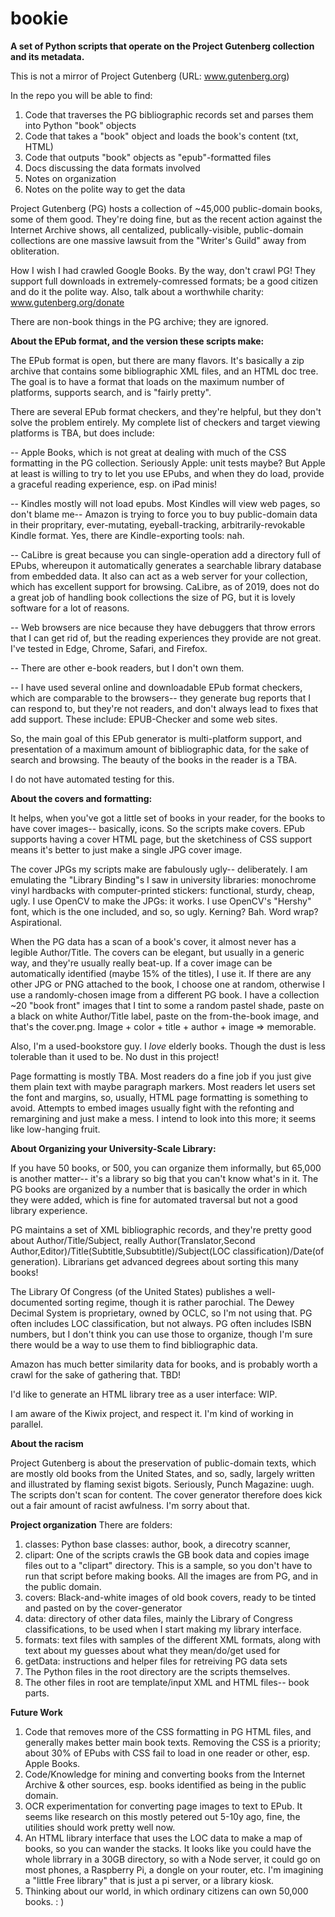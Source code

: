 # bookie

<b>A set of Python scripts that operate on the Project Gutenberg collection and its metadata. </b>

This is not a mirror of Project Gutenberg (URL: www.gutenberg.org)

In the repo you will be able to find: 
1) Code that traverses the PG bibliographic records set and parses them into Python "book" objects
2) Code that takes a "book" object and loads the book's content (txt, HTML)
3) Code that outputs "book" objects as "epub"-formatted files
4) Docs discussing the data formats involved
5) Notes on organization
6) Notes on the polite way to get the data

Project Gutenberg (PG) hosts a collection of ~45,000 public-domain books, some of them good. They're doing fine, but as the recent action against the Internet Archive shows, all centalized, publically-visible, public-domain collections are one massive lawsuit from the "Writer's Guild" away from obliteration. 

How I wish I had crawled Google Books. By the way, don't crawl PG! They support full downloads in extremely-comressed formats; be a good citizen and do it the polite way. Also, talk about a worthwhile charity: www.gutenberg.org/donate 

There are non-book things in the PG archive; they are ignored. 

<b>About the EPub format, and the version these scripts make: </b>

The EPub format is open, but there are many flavors. It's basically a zip archive that contains some bibliographic XML files, and an HTML doc tree. The goal is to have a format that loads on the maximum number of platforms, supports search, and is "fairly pretty".

There are several EPub format checkers, and they're helpful, but they don't solve the problem entirely. My complete list of checkers and target viewing platforms is TBA, but does include:

-- Apple Books, which is not great at dealing with much of the CSS formatting in the PG collection. Seriously Apple: unit tests maybe? But Apple at least is willing to try to let you use EPubs, and when they do load, provide a graceful reading experience, esp. on iPad minis!

-- Kindles mostly will not load epubs. Most Kindles will view web pages, so don't blame me-- Amazon is trying to force you to buy public-domain data in their propritary, ever-mutating, eyeball-tracking, arbitrarily-revokable Kindle format. Yes, there are Kindle-exporting tools: nah. 

-- CaLibre is great because you can single-operation add a directory full of EPubs, whereupon it automatically generates a searchable library database from embedded data. It also can act as a web server for your collection, which has excellent support for browsing. CaLibre, as of 2019, does not do a great job of handling book collections the size of PG, but it is lovely software for a lot of reasons. 

-- Web browsers are nice because they have debuggers that throw errors that I can get rid of, but the reading experiences they provide are not great. I've tested in Edge, Chrome, Safari, and Firefox. 

-- There are other e-book readers, but I don't own them. 

-- I have used several online and downloadable EPub format checkers, which are comparable to the browsers-- they generate bug reports that I can respond to, but they're not readers, and don't always lead to fixes that add support. These include: EPUB-Checker and some web sites. 

So, the main goal of this EPub generator is multi-platform support, and presentation of a maximum amount of bibliographic data, for the sake of search and browsing. The beauty of the books in the reader is a TBA. 

I do not have automated testing for this.

<b>About the covers and formatting:</b>

It helps, when you've got a little set of books in your reader, for the books to have cover images-- basically, icons. So the scripts make covers. EPub supports having a cover HTML page, but the sketchiness of CSS support means it's better to just make a single JPG cover image. 

The cover JPGs my scripts make are fabulously ugly-- deliberately. I am emulating the "Library Binding"s I saw in university libraries: monochrome vinyl hardbacks with computer-printed stickers: functional, sturdy, cheap, ugly. I use OpenCV to make the JPGs: it works. I use OpenCV's "Hershy" font, which is the one included, and so, so ugly. Kerning? Bah. Word wrap? Aspirational.

When the PG data has a scan of a book's cover, it almost never has a legible Author/Title. The covers can be elegant, but usually in a generic way, and they're usually really beat-up. If a cover image can be automatically identified (maybe 15% of the titles), I use it. If there are any other JPG or PNG attached to the book, I choose one at random, otherwise I use a randomly-chosen image from a different PG book. I have a collection ~20 "book front" images that I tint to some a random pastel shade, paste on a black on white Author/Title label, paste on the from-the-book image, and that's the cover.png. Image + color + title + author + image => memorable.

Also, I'm a used-bookstore guy. I *love* elderly books. Though the dust is less tolerable than it used to be. No dust in this project!

Page formatting is mostly TBA. Most readers do a fine job if you just give them plain text with maybe paragraph markers. Most readers let users set the font and margins, so, usually, HTML page formatting is something to avoid. Attempts to embed images usually fight with the refonting and remargining and just make a mess. I intend to look into this more; it seems like low-hanging fruit. 

<b>About Organizing your University-Scale Library: </b>

If you have 50 books, or 500, you can organize them informally, but 65,000 is another matter-- it's a library so big that you can't know what's in it. The PG books are organized by a number that is basically the order in which they were added, which is fine for automated traversal but not a good library experience. 

PG maintains a set of XML bibliographic records, and they're pretty good about Author/Title/Subject, really Author(Translator,Second Author,Editor)/Title(Subtitle,Subsubtitle)/Subject(LOC classification)/Date(of generation). Librarians get advanced degrees about sorting this many books! 

The Library Of Congress (of the United States) publishes a well-documented sorting regime, though it is rather parochial. The Dewey Decimal System is proprietary, owned by OCLC, so I'm not using that. PG often includes LOC classification, but not always. PG often includes ISBN numbers, but I don't think you can use those to organize, though I'm sure there would be a way to use them to find bibliographic data. 

Amazon has much better similarity data for books, and is probably worth a crawl for the sake of gathering that. TBD! 

I'd like to generate an HTML library tree as a user interface: WIP. 

I am aware of the Kiwix project, and respect it. I'm kind of working in parallel. 

<b>About the racism</b>

Project Gutenberg is about the preservation of public-domain texts, which are mostly old books from the United States, and so, sadly, largely written and illustrated by flaming sexist bigots. Seriously, Punch Magazine: uugh. The scripts don't scan for content. The cover generator therefore does kick out a fair amount of racist awfulness. I'm sorry about that. 

<b>Project organization</b>
There are folders: 
1) classes: Python base classes: author, book, a direcotry scanner, 
2) clipart: One of the scripts crawls the GB book data and copies image files out to a "clipart" directory. This is a sample, so you don't have to run that script before making books. All the images are from PG, and in the public domain. 
3) covers: Black-and-white images of old book covers, ready to be tinted and pasted on by the cover-generator
4) data: directory of other data files, mainly the Library of Congress classifications, to be used when I start making my library interface.
5) formats: text files with samples of the different XML formats, along with text about my guesses about what they mean/do/get used for
6) getData: instructions and helper files for retreiving PG data sets
7) The Python files in the root directory are the scripts themselves.
8) The other files in root are template/input XML and HTML files-- book parts. 
  
<b>Future Work</b>
1) Code that removes more of the CSS formatting in PG HTML files, and generally makes better main book texts. Removing the CSS is a priority; about 30% of EPubs with CSS fail to load in one reader or other, esp. Apple Books. 
2) Code/Knowledge for mining and converting books from the Internet Archive & other sources, esp. books identified as being in the public domain.
3) OCR experimentation for converting page images to text to EPub. It seems like research on this mostly petered out 5-10y ago, fine, the utilities should work pretty well now. 
4) An HTML library interface that uses the LOC data to make a map of books, so you can wander the stacks. It looks like you could have the whole librrary in a 30GB directory, so with a Node server, it could go on most phones, a Raspberry Pi, a dongle on your router, etc. I'm imagining a "little Free library" that is just a pi server, or a library kiosk. 
5) Thinking about our world, in which ordinary citizens can own 50,000 books. : ) 
  


